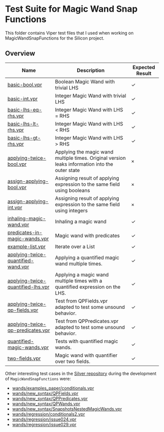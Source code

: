 # Test Suite for Magic Wand Snap Functions

This folder contains Viper test files that I used when working on MagicWandSnapFunctions for the Silicon project.

## Overview

| Name                                                                       | Description                                                                                     | Expected Result |
|----------------------------------------------------------------------------|-------------------------------------------------------------------------------------------------|-----------------|
| [basic-bool.vpr](./basic-bool.vpr)                                         | Boolean Magic Wand with trivial LHS                                                             | ✓               |
| [basic-int.vpr](./basic-int.vpr)                                           | Integer Magic Wand with trivial LHS                                                             | ✓               |
| [basic-lhs-eq-rhs.vpr](./basic-lhs-eq-rhs.vpr)                             | Integer Magic Wand with LHS = RHS                                                               | ✓               |
| [basic-lhs-lt-rhs.vpr](./basic-lhs-lt-rhs.vpr)                             | Integer Magic Wand with LHS < RHS                                                               | ✓               |
| [basic-lhs-gt-rhs.vpr](./basic-lhs-gt-rhs.vpr)                             | Integer Magic Wand with LHS > RHS                                                               | ✓               |
| [applying-twice-bool.vpr](./applying-twice-bool.vpr)                       | Applying the magic wand multiple times. Original version leaks information into the outer state | ×               |
| [assign-applying-bool.vpr](./assign-applying-bool.vpr)                     | Assigning result of applying expression to the same field using booleans                        | ×               |
| [assign-applying-int.vpr](./assign-applying-int.vpr)                       | Assigning result of applying expression to the same field using integers                        | ×               |
| [inhaling-magic-wand.vpr](./inhaling-magic-wand.vpr)                       | Inhaling a magic wand                                                                           | ✓               |
| [predicates-in-magic-wands.vpr](./predicates-in-magic-wands.vpr)           | Magic wand with predicates                                                                      | ✓               |
| [example-list.vpr](./example-list.vpr)                                     | Iterate over a List                                                                             | ✓               |
| [applying-twice-quantified-wand.vpr](./applying-twice-quantified-wand.vpr) | Applying a quantified magic wand multiple times.                                                | ✓               |
| [applying-twice-quantified-lhs.vpr](./applying-twice-quantified-lhs.vpr)   | Applying a magic wand multiple times with a quantified expression on the LHS.                   | ✓               |
| [applying-twice-qp-fields.vpr](./applying-twice-qp-fields.vpr)             | Test from QPFields.vpr adapted to test some unsound behavior.                                   | ✓               |
| [applying-twice-qp-predicates.vpr](./applying-twice-qp-predicates.vpr)     | Test from QPPredicates.vpr adapted to test some unsound behavior.                               | ✓               |
| [quantified-magic-wands.vpr](./quantified-magic-wands.vpr)                 | Tests with quantified magic wands.                                                              | ✓               |
| [two-fields.vpr](./two-fields.vpr)                                         | Magic wand with quantifier over two fields.                                                     | ✓               |

Other interesting test cases in the [Silver repository](https://github.com/viperproject/silver/tree/master/src/test/resources) during the development of `MagicWandSnapFunctions` were:
* [wands/examples_paper/conditionals.vpr](https://github.com/viperproject/silver/tree/master/src/test/resources/wands/examples_paper/conditionals.vpr)
* [wands/new_syntax/QPFields.vpr](https://github.com/viperproject/silver/tree/master/src/test/resources/wands/new_syntax/QPFields.vpr)
* [wands/new_syntax/QPPredicates.vpr](https://github.com/viperproject/silver/tree/master/src/test/resources/wands/new_syntax/QPPredicates.vpr)
* [wands/new_syntax/QPWands.vpr](https://github.com/viperproject/silver/tree/master/src/test/resources/wands/new_syntax/QPWands.vpr)
* [wands/new_syntax/SnapshotsNestedMagicWands.vpr](https://github.com/viperproject/silver/tree/master/src/test/resources/wands/new_syntax/SnapshotsNestedMagicWands.vpr)
* [wands/regression/conditionals2.vpr](https://github.com/viperproject/silver/tree/master/src/test/resources/wands/regression/conditionals2.vpr)
* [wands/regression/issue024.vpr](https://github.com/viperproject/silver/tree/master/src/test/resources/wands/regression/issue024.vpr)
* [wands/regression/issue029.vpr](https://github.com/viperproject/silver/tree/master/src/test/resources/wands/regression/issue029.vpr)

